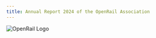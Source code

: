 ```yaml
---
title: Annual Report 2024 of the OpenRail Association
---
```


![OpenRail Logo](images/logo-OpenRail-Association.png)
